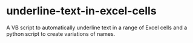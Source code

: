 # underline-text-in-excel-cells
A VB script to automatically underline text in a range of Excel cells and a python script to create variations of names.
